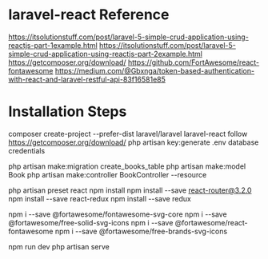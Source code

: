 # laravel-react Reference

  https://itsolutionstuff.com/post/laravel-5-simple-crud-application-using-reactjs-part-1example.html
  https://itsolutionstuff.com/post/laravel-5-simple-crud-application-using-reactjs-part-2example.html
  https://getcomposer.org/download/
  https://github.com/FortAwesome/react-fontawesome
  https://medium.com/@Gbxnga/token-based-authentication-with-react-and-laravel-restful-api-83f16581e85

# Installation Steps

  composer create-project --prefer-dist laravel/laravel laravel-react
  follow https://getcomposer.org/download/
  php artisan key:generate
  .env database credentials

  php artisan make:migration create_books_table
  php artisan make:model Book
  php artisan make:controller BookController --resource

  php artisan preset react
  npm install
  npm install --save react-router@3.2.0
  npm install --save react-redux
  npm install --save redux

  npm i --save @fortawesome/fontawesome-svg-core
  npm i --save @fortawesome/free-solid-svg-icons
  npm i --save @fortawesome/react-fontawesome
  npm i --save @fortawesome/free-brands-svg-icons

  npm run dev
  php artisan serve
